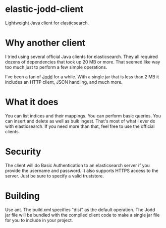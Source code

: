 # elastic-jodd-client
Lightweight Java client for elasticsearch.

# Why another client
I tried using several official Java clients for elasticsearch.  They all required dozens of dependencies that took up 20 MB or more.  That seemed like way too much just to perform a few simple operations.

I've been a fan of [Jodd](https://jodd.org/) for a while.  With a single jar that is less than 2 MB it includes an HTTP client, JSON handling, and much more.

# What it does
You can list indices and their mappings.  You can perform basic queries.  You can insert and delete as well as bulk ingest.  That's most of what I ever do with elasticsearch.  If you need more than that, feel free to use the official clients.

# Security
The client will do Basic Authentication to an elasticsearch server if you provide the username and password.  It also supports HTTPS access to the server.  Just be sure to specify a valid truststore.

# Building
Use ant.  The build.xml specifies "dist" as the default operation.  The Jodd jar file will be bundled with the compiled client code to make a single jar file for you to include in your project.
